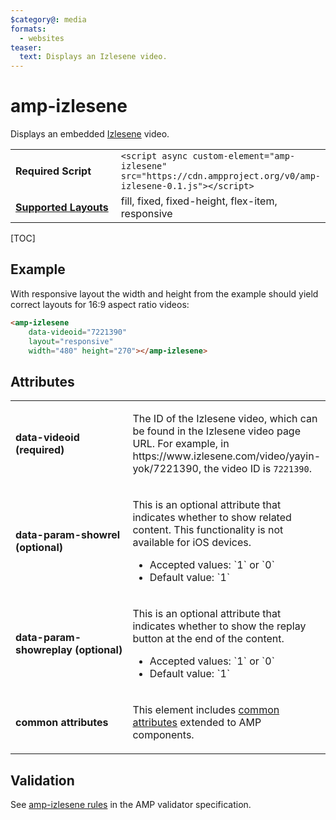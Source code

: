 ```yaml
---
$category@: media
formats:
  - websites
teaser:
  text: Displays an Izlesene video.
---
```

<!---
Copyright 2017 The AMP HTML Authors. All Rights Reserved.

Licensed under the Apache License, Version 2.0 (the "License");
you may not use this file except in compliance with the License.
You may obtain a copy of the License at

      http://www.apache.org/licenses/LICENSE-2.0

Unless required by applicable law or agreed to in writing, software
distributed under the License is distributed on an "AS-IS" BASIS,
WITHOUT WARRANTIES OR CONDITIONS OF ANY KIND, either express or implied.
See the License for the specific language governing permissions and
limitations under the License.
-->

# amp-izlesene

Displays an embedded <a href="https://www.izlesene.com/">Izlesene</a> video.

<table>
  <tr>
    <td width="40%"><strong>Required Script</strong></td>
    <td><code>&lt;script async custom-element="amp-izlesene" src="https://cdn.ampproject.org/v0/amp-izlesene-0.1.js">&lt;/script></code></td>
  </tr>
  <tr>
    <td class="col-fourty"><strong><a href="https://www.ampproject.org/docs/guides/responsive/control_layout.html">Supported Layouts</a></strong></td>
    <td>fill, fixed, fixed-height, flex-item, responsive</td>
  </tr>
</table>

[TOC]

## Example

With responsive layout the width and height from the example should yield correct layouts for 16:9 aspect ratio videos:

```html
<amp-izlesene
    data-videoid="7221390"
    layout="responsive"
    width="480" height="270"></amp-izlesene>
```

## Attributes
<table>
  <tr>
    <td width="40%"><p><strong>data-videoid (required)</strong></p></td>
    <td><p>The ID of the Izlesene video, which can be found in the Izlesene video page URL. For example, in https://www.izlesene.com/video/yayin-yok/7221390, the video ID is <code>7221390</code>.</p></td>
  </tr>
  <tr>
    <td width="40%"><p><strong>data-param-showrel (optional)</strong></p></td>
    <td><p>This is an optional attribute that indicates whether to show related content. This functionality is not available for iOS devices.</p>
<ul>
<li>Accepted values: `1` or `0`</li>
<li>Default value: `1`</li>
</ul></td>
  </tr>
  <tr>
    <td width="40%"><p><strong>data-param-showreplay (optional)</strong></p></td>
    <td><p>This is an optional attribute that indicates whether to show the replay button at the end of the content.</p>
<ul>
<li>Accepted values: `1` or `0`</li>
<li>Default value: `1`</li>
</ul></td>
  </tr>
  <tr>
    <td width="40%"><p><strong>common attributes</strong></p></td>
    <td><p>This element includes <a href="https://www.ampproject.org/docs/reference/common_attributes">common attributes</a> extended to AMP components.</p></td>
  </tr>
</table>


## Validation

See [amp-izlesene rules](https://github.com/ampproject/amphtml/blob/master/extensions/amp-izlesene/validator-amp-izlesene.protoascii) in the AMP validator specification.
